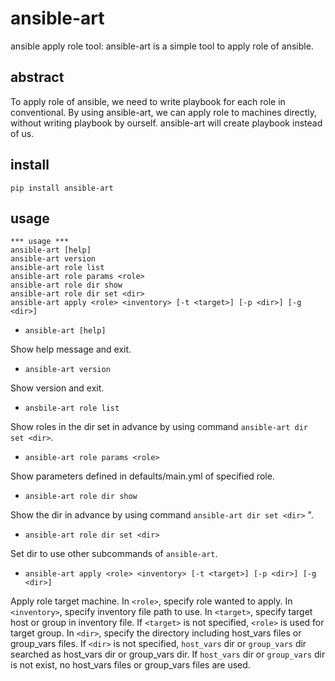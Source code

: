 # ansible-art
ansible apply role tool: ansible-art is a simple tool to apply role of ansible.

## abstract
To apply role of ansible, we need to write playbook for each role in conventional. By using ansible-art, we can apply role to machines directly, without writing playbook by ourself. ansible-art will create playbook instead of us.

## install
```
pip install ansible-art
```
## usage
```
*** usage ***
ansible-art [help]
ansible-art version
ansible-art role list
ansible-art role params <role>
ansible-art role dir show
ansible-art role dir set <dir>
ansible-art apply <role> <inventory> [-t <target>] [-p <dir>] [-g <dir>]
```

- `ansible-art [help]`

 Show help message and exit.
 
- `ansible-art version`

 Show version and exit.

- `ansbile-art role list`

 Show roles in the dir set in advance by using command `ansible-art dir set <dir>`.

- `ansible-art role params <role>`

 Show parameters defined in defaults/main.yml of specified role.
 
- `ansible-art role dir show`

 Show the dir in advance by using command `ansible-art dir set <dir>` ".

- `ansible-art role dir set <dir>`

 Set dir to use other subcommands of `ansible-art`.
 
- `ansible-art apply <role> <inventory> [-t <target>] [-p <dir>] [-g <dir>]`  

 Apply role target machine. In `<role>`, specify role wanted to apply. In `<inventory>`, specify inventory file path to use. In `<target>`, specify target host or group in inventory file. If `<target>` is not specified, `<role>` is used for target group. In `<dir>`, specify the directory including host_vars files or group_vars files. If `<dir>` is not specified, `host_vars` dir or `group_vars` dir searched as host_vars dir or group_vars dir. If `host_vars` dir or `group_vars` dir is not exist, no host_vars files or group_vars files are used. 
